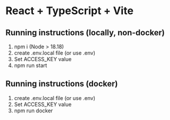 # React + TypeScript + Vite

## Running instructions (locally, non-docker)

1. npm i (Node > 18.18)
2. create .env.local file (or use .env)
3. Set ACCESS_KEY value
4. npm run start

## Running instructions (docker)

1. create .env.local file (or use .env)
2. Set ACCESS_KEY value
3. npm run docker